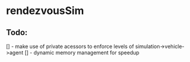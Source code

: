 # rendezvousSim

## Todo:
[] - make use of private acessors to enforce levels of simulation->vehicle->agent
[] - dynamic memory management for speedup
